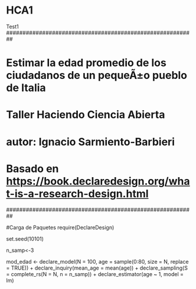 # HCA1
Test1
##########################################################
# Estimar la edad promedio de los ciudadanos de un pequeÃ±o pueblo de Italia
# Taller Haciendo Ciencia Abierta
# autor: Ignacio Sarmiento-Barbieri
# Basado en https://book.declaredesign.org/what-is-a-research-design.html
##########################################################

#Carga de Paquetes
require(DeclareDesign)


set.seed(10101) 



n_samp<-3

mod_edad <-
  declare_model(N = 100, age = sample(0:80, size = N, replace = TRUE)) +
  declare_inquiry(mean_age = mean(age)) +
  declare_sampling(S = complete_rs(N = N, n = n_samp)) +
  declare_estimator(age ~ 1, model = lm) 
